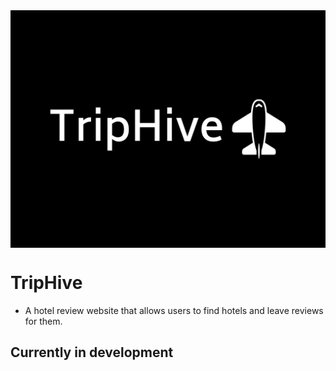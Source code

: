 <img align="center" src="https://raw.githubusercontent.com/Khushal-ag/TripHive/master/public/assets/triphive-img.png" height='380px' width="1200px"/>

# TripHive

- A hotel review website that allows users to find hotels and leave reviews for them.

## Currently in development
